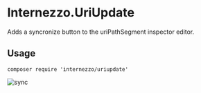# Internezzo.UriUpdate

Adds a syncronize button to the uriPathSegment inspector editor.

## Usage

```
composer require 'internezzo/uriupdate'
```

![sync](https://user-images.githubusercontent.com/837032/67940128-21d17080-fbe4-11e9-902e-3801bd0dc8a2.gif)

